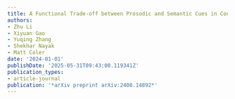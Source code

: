 ```yaml
---
title: A Functional Trade-off between Prosodic and Semantic Cues in Conveying Sarcasm
authors:
- Zhu Li
- Xiyuan Gao
- Yuqing Zhang
- Shekhar Nayak
- Matt Coler
date: '2024-01-01'
publishDate: '2025-05-31T09:43:00.119341Z'
publication_types:
- article-journal
publication: '*arXiv preprint arXiv:2408.14892*'
---
```

